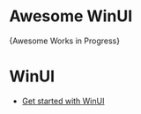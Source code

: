 # Awesome WinUI

{Awesome Works in Progress}

# WinUI
* [Get started with WinUI](https://learn.microsoft.com/en-us/windows/apps/get-started/start-here?tabs=vs-2022-17-10)
